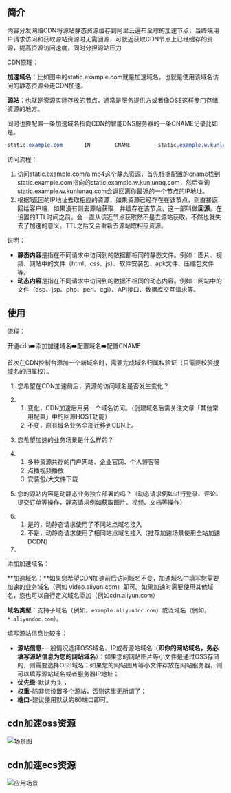 ## 简介

内容分发网络CDN将源站静态资源缓存到阿里云遍布全球的加速节点，当终端用户请求访问和获取源站资源时无需回源，可就近获取CDN节点上已经缓存的资源，提高资源访问速度，同时分担源站压力



CDN原理：

**加速域名**：比如图中的static.example.com就是加速域名，也就是使用该域名访问的静态资源会走CDN加速。

**源站**：也就是资源实际存放的节点，通常是服务提供方或者像OSS这样专门存储资源的地方。

同时也要配置一条加速域名指向CDN的智能DNS服务器的一条CNAME记录比如是。

```css
static.example.com       IN        CNAME         static.example.w.kunlunaq.com
```

访问流程：

1. 访问static.example.com/a.mp4这个静态资源，首先根据配置的cname找到static.example.com指向的static.example.w.kunlunaq.com，然后查询static.example.w.kunlunaq.com会返回离你最近的一个节点的IP地址。
2. 根据1返回的IP地址去取相应的资源，如果资源已经存在在该节点，则直接返回给客户端，如果没有则去源站获取，并缓存在该节点，这一部叫做**回源**。在设置的TTL时间之前，会一直从该近节点获取然不是去源站获取，不然也就失去了加速的意义。TTL之后又会重新去源站取相应资源。



说明：

- **静态内容**是指在不同请求中访问到的数据都相同的静态文件。例如：图片、视频、网站中的文件（html、css、js）、软件安装包、apk文件、压缩包文件等。
- **动态内容**是指在不同请求中访问到的数据不相同的动态内容。例如：网站中的文件（asp、jsp、php、perl、cgi）、API接口、数据库交互请求等。

## 使用

流程：

开通cdn➡️添加加速域名➡️配置域名➡️配置CNAME



首次在CDN控制台添加一个新域名时，需要完成域名归属权验证（只需要校验[根域名](https://help.aliyun.com/document_detail/27144.htm#section-955-288-lev)的归属权）。



1. 您希望在CDN加速前后，资源的访问域名是否发生变化？

1. 1. 变化，CDN加速后用另一个域名访问。（创建域名后需关注文章「其他常用配置」中的回源HOST功能）
   2. 不变，原有域名业务全部迁移到CDN上。

1. 您希望加速的业务场景是什么样的？

1. 1. 多种资源共存的门户网站、企业官网、个人博客等
   2. 点播视频播放
   3. 安装包/大文件下载

1. 您的源站内容是动静态业务独立部署的吗？（动态请求例如进行登录、评论、提交订单等操作，静态请求例如获取图片、视频、文档等操作）

1. 1. 是的，动静态请求使用了不同站点域名接入
   2. 不是，动静态请求使用了相同站点域名接入（推荐加速场景使用全站加速DCDN）

2. 

添加加速域名：

**加速域名：**如果您希望CDN加速前后访问域名不变，加速域名中填写您需要加速的业务域名（例如 video.aliyun.com）即可。如果加速时需要使用其他域名，您也可以自行定义域名添加（例如cdn.aliyun.com）

**域名类型**：支持子域名（例如，`example.aliyundoc.com`）或泛域名（例如，`*.aliyundoc.com`）。



填写源站信息比较多：

- **源站信息**-一般情况选择OSS域名、IP或者源站域名（**即你的网站域名，务必填写源站信息为您的网站域名**）：如果您的网站图片等小文件是通过OSS存储的，则需要选择OSS域名；如果您的网站图片等小文件存放在网站服务器，则可以填写源站域名或者服务器IP地址；
- **优先级**-默认为主；
- **权重**-除非您设置多个源站，否则这里无所谓了；
- **端口**-建议使用默认的80端口即可。

## cdn加速oss资源

![场景图](https://help-static-aliyun-doc.aliyuncs.com/assets/img/zh-CN/9755827261/p50521.png)

## cdn加速ecs资源

![应用场景](https://help-static-aliyun-doc.aliyuncs.com/assets/img/zh-CN/0211008951/p51266.png)

